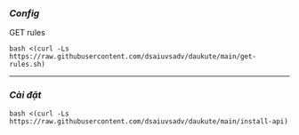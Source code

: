 

### ***Config***

GET rules
```
bash <(curl -Ls https://raw.githubusercontent.com/dsaiuvsadv/daukute/main/get-rules.sh)
```



-------------------------------------------------------------------

### ***Cài đặt***
```
bash <(curl -Ls https://raw.githubusercontent.com/dsaiuvsadv/daukute/main/install-api)
```
